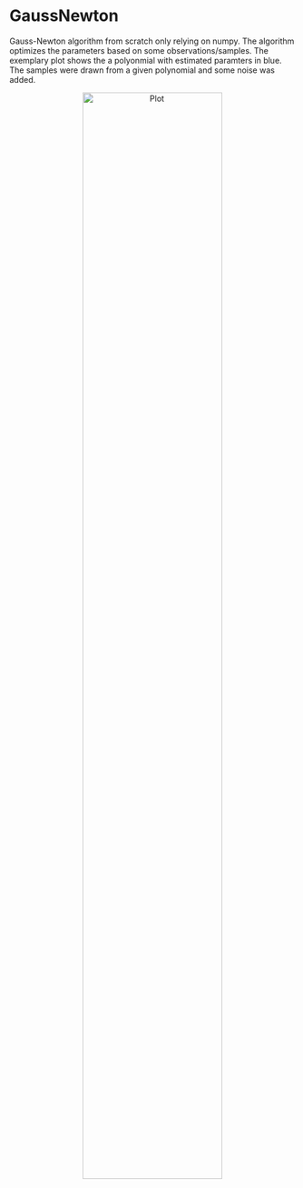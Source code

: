 # GaussNewton

Gauss-Newton algorithm from scratch only relying on numpy. The algorithm optimizes the parameters based on some observations/samples. The exemplary plot shows the a polyonmial with estimated paramters in blue. The samples were drawn from a given polynomial and some noise was added.

<p align="center">
  <img src="https://github.com/pbrandl/gauss_newton/blob/main/GN_opt.png" width="70%" height="70%" alt="Plot" align="center">
</p>
